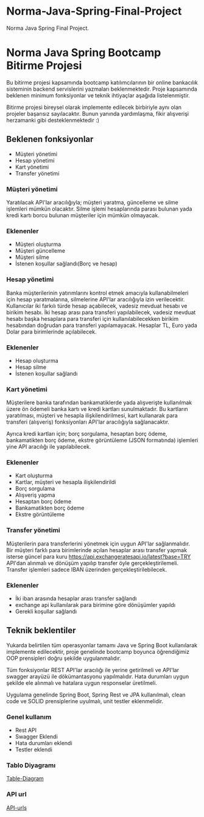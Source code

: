 # Norma-Java-Spring-Final-Project
Norma Java Spring Final Project.

# Norma Java Spring Bootcamp Bitirme Projesi

Bu bitirme projesi kapsamında bootcamp katılımcılarının bir online bankacılık sisteminin backend servislerini yazmaları beklenmektedir. Proje kapsamında beklenen minimum fonksiyonlar ve teknik ihtiyaçlar aşağıda listelenmiştir.

Bitirme projesi bireysel olarak implemente edilecek birbiriyle aynı olan projeler başarısız sayılacaktır. Bunun yanında yardımlaşma, fikir alışverişi herzamanki gibi desteklenmektedir :)

## Beklenen fonksiyonlar
* Müşteri yönetimi
* Hesap yönetimi
* Kart yönetimi
* Transfer yönetimi

### Müşteri yönetimi
Yaratılacak API'lar aracılığıyla; müşteri yaratma, güncelleme ve silme işlemleri mümkün olacaktır. Silme işlemi hesaplarında parası bulunan yada kredi kartı borcu bulunan müşteriler için mümkün olmayacak.

### Eklenenler
* Müşteri oluşturma
* Müşteri güncelleme
* Müşteri silme
* İstenen koşullar sağlandı(Borç ve hesap)

### Hesap yönetimi
Banka müşterilerinin yatırımlarını kontrol etmek amacıyla kullanabilmeleri için hesap yaratmalarına, silmelerine API'lar aracılığıyla izin verilecektir. Kullanıcılar iki farkılı türde hesap açabilecek, vadesiz mevduat hesabı ve birikim hesabı. İki hesap arası para transferi yapılabilecek, vadesiz mevduat hesabı başka hesaplara para transferi için kullanılabilecekken birikim hesabından doğrudan para transferi yapılamayacak. Hesaplar TL, Euro yada Dolar para birimlerinde açılabilecek.

### Eklenenler
* Hesap oluşturma
* Hesap silme
* İstenen koşullar sağlandı

### Kart yönetimi
Müşterilere banka tarafından bankamatiklerde yada alışverişte kullanılmak üzere ön ödemeli banka kartı ve kredi kartları sunulmaktadır. Bu kartların yaratılması, müşteri ve hesapla ilişkilendirilmesi, kart kullanarak para transferi (alışveriş) fonksiyonları API'lar aracılığıyla sağlanacaktır.

Ayrıca kredi kartları için; borç sorgulama, hesaptan borç ödeme, bankamatikten borç ödeme, ekstre görüntüleme (JSON formatında) işlemleri yine API aracılığı ile yapılabilecek.

### Eklenenler
* Kart oluşturma
* Kartlar, müşteri ve hesapla ilişkilendirildi
* Borç sorgulama
* Alışveriş yapma
* Hesaptan borç ödeme
* Bankamatikten borç ödeme
* Ekstre görüntüleme

### Transfer yönetimi
Müşterilerin para transferlerini yönetmek için uygun API'lar sağlanmalıdır. Bir müşteri farklı para birimlerinde açılan hesaplar arası transfer yapmak isterse güncel para kuru https://api.exchangeratesapi.io/latest?base=TRY API'dan alınmalı ve dönüşüm yapılıp transfer öyle gerçekleştirilemeli. Transfer işlemleri sadece IBAN üzerinden gerçekleştirilebilecek.

### Eklenenler
* İki iban arasında hesaplar arası transfer sağlandı
* exchange api kullanılarak para birimine göre dönüşümler yapıldı
* Gerekli koşullar sağlandı

## Teknik beklentiler
Yukarda belirtilen tüm operasyonlar tamamı Java ve Spring Boot kullanılarak implemente edilecektir, proje genelinde bootcamp boyunca öğrendiğimiz OOP prensipleri doğru şekilde uygulanmalıdır. 

Tüm fonksiyonlar REST API'lar aracılığı ile yerine getirilmeli ve API'lar swagger arayüzü ile dökümantasyonu yapılmalıdır. Hata durumları uygun şekilde ele alınmalı ve hatalara uygun responselar üretilmeli.

Uygulama genelinde Spring Boot, Spring Rest ve JPA kullanılmalı, clean code ve SOLID prensiplerine uyulmalı, unit testler eklenmelidir.

### Genel kullanım

* Rest API
* Swagger Eklendi
* Hata durumları eklendi
* Testler eklendi

### Tablo Diyagramı

[Table-Diagram](diagrams-and-urls/Table-Diagram.png)

### API url

[API-urls](diagrams-and-urls/API-urls.png)
